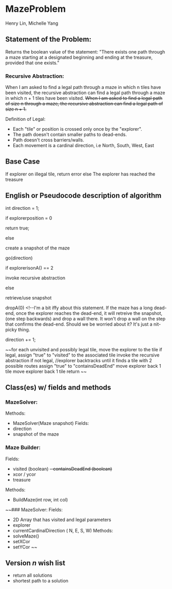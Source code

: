 # MazeProblem
Henry Lin, Michelle Yang

## Statement of the Problem:
Returns the boolean value of the statement:
"There exists one path through a maze
starting at a designated beginning
and ending at the treasure, provided that one exists."

### Recursive Abstraction:
When I am asked to find a legal path through a maze in which n tiles
have been visited, the recursive abstraction can find a legal path
through a maze in which n + 1 tiles have been visited. 
~~When I am asked to find a legal path of size n through a maze,
the recursive abstraction can find a legal path of size n + 1.~~

Definition of Legal:
- Each "tile" or position is crossed only once by the "explorer".
- The path doesn't contain smaller paths to dead-ends.
- Path doesn't cross barriers/walls.
- Each movement is a cardinal direction, i.e North, South, West, East

## Base Case
 If explorer on illegal tile,
 return error
 else
 The explorer has reached the treasure
 
## English or Pseudocode description of algorithm 

int direction = 1;

if explorerposition = 0

   return true;
 
else
   
   create a snapshot of the maze
   
   go(direction) <!-- Updates the current instance of the maze -->
   
   if explorerisonA() == 2
   
   invoke recursive abstraction
   
   else
   
   retrieve/use snapshot <!--as new maze -->
   
   dropA(0) <!--I'm a bit iffy about this statement. If the maze has a long dead-end, once the explorer reaches the dead-end,
   it will retreive the snapshot, (one step backwards) and drop a wall there. It won't drop a wall on the step that confirms the dead-end. Should we be worried about it? It's just a nit-picky thing.
   
   direction += 1;

  ~~for each unvisited and possibly legal tile, 
    move the explorer to the tile 
    if legal, 
      assign "true" to "visited" to the associated tile
      invoke the recursive abstraction 
    if not legal, //explorer backtracks until it finds a tile with 2 possible routes 
      assign "true" to "containsDeadEnd"
      move explorer back 1 tile 
  move explorer back 1 tile
return ~~

## Class(es) w/ fields and methods 

### MazeSolver:
Methods:
- MazeSolver(Maze snapshot)
Fields:
- direction <!-- To iterate each direction the explorer should go -->
- snapshot of the maze


### Maze Builder: 
Fields: 
- visited (boolean) 
~~- containsDeadEnd (boolean)~~ 
- xcor / ycor 
- treasure

Methods: 
- BuildMaze(int row, int col) 

~~### MazeSolver:
Fields:
- 2D Array that has visited and legal parameters 
- explorer 
- currentCardinalDirection ( N, E, S, W) 
Methods:
- solveMaze()
- setXCor
- setYCor ~~

## Version *n* wish list  
  - return all solutions
  - shortest path to a solution 
